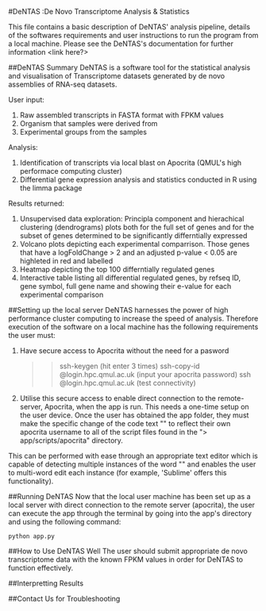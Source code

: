 #DeNTAS  :De Novo Transcriptome Analysis & Statistics

This file contains a basic description of DeNTAS' analysis pipeline, details of the softwares requirements
and user instructions to run the program from a local machine. Please see the DeNTAS's documentation for further
information <link here?> 

##DeNTAS Summary
DeNTAS is a software tool for the statistical analysis and visualisation of Transcriptome datasets
generated by de novo assemblies of RNA-seq datasets.

User input:
1) Raw assembled transcripts in FASTA format with FPKM values
2) Organism that samples were derived from
3) Experimental groups from the samples

Analysis:
1) Identification of transcripts via local blast on Apocrita (QMUL's high performace computing cluster)
2) Differential gene expression analysis and statistics conducted in R using the limma package

Results returned:
1) Unsupervised data exploration: Principla component and hierachical clustering (dendrograms) plots
   both for the full set of genes and for the subset of genes determined to be significantly differntially
   expressed
2) Volcano plots depicting each experimental comparrison. Those genes that have a logFoldChange > 2 and an
   adjusted p-value < 0.05 are highleted in red and labelled
3) Heatmap depicting the top 100 differntially regulated genes
4) Interactive table listing all differential regulated genes, by refseq ID, gene symbol, full gene name 
   and showing their e-value for each experimental comparison 

##Setting up the local server
DeNTAS harnesses the power of high performance cluster computing to increase the speed of analysis.
Therefore execution of the software on a local machine has the following requirements the user must:
1) Have secure access to Apocrita without the need for a pasword 
   >> ssh-keygen (hit enter 3 times)
   >> ssh-copy-id <username>@login.hpc.qmul.ac.uk (input your apocrita password)
   >> ssh <username>@login.hpc.qmul.ac.uk (test connectivity)

2) Utilise this secure access to enable direct connection to the remote-server, Apocrita, when the app is run. This needs a one-time setup on the user device. Once the user has obtained the app folder, they must make the specific change of the code text "<username>" to reflect their own apocrita username to all of the script files found in the "> app/scripts/apocrita" directory.

This can be performed with ease through an appropriate text editor which is capable of detecting multiple instances of the word "<username>" and enables the user to multi-word edit each instance (for example, 'Sublime' offers this functionality).


##Running DeNTAS
Now that the local user machine has been set up as a local server with direct connection to the remote server (apocrita), the user can execute the app through the terminal by going into the app's directory and using the following command:

```
python app.py
```

##How to Use DeNTAS Well
The user should submit appropriate de novo transcriptome data with the known FPKM values in order for DeNTAS to function effectively.

##Interpretting Results

##Contact Us for Troubleshooting
